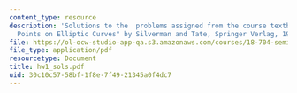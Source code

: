 ```yaml
---
content_type: resource
description: 'Solutions to the  problems assigned from the course textbook: "Rational
  Points on Elliptic Curves" by Silverman and Tate, Springer Verlag, 1992.'
file: https://ol-ocw-studio-app-qa.s3.amazonaws.com/courses/18-704-seminar-in-algebra-and-number-theory-rational-points-on-elliptic-curves-fall-2004/30c10c5758bf1f8e7f4921345a0f4dc7_hw1_sols.pdf
file_type: application/pdf
resourcetype: Document
title: hw1_sols.pdf
uid: 30c10c57-58bf-1f8e-7f49-21345a0f4dc7
---
```


